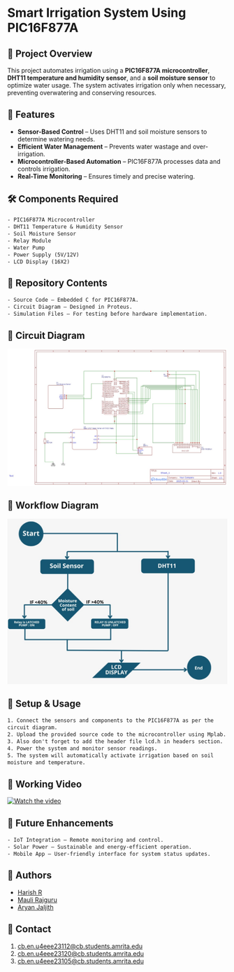 # Smart Irrigation System Using PIC16F877A

## 📌 Project Overview
This project automates irrigation using a **PIC16F877A microcontroller**, **DHT11 temperature and humidity sensor**, and a **soil moisture sensor** to optimize water usage. The system activates irrigation only when necessary, preventing overwatering and conserving resources.

## 🚀 Features
- **Sensor-Based Control** – Uses DHT11 and soil moisture sensors to determine watering needs.
- **Efficient Water Management** – Prevents water wastage and over-irrigation.
- **Microcontroller-Based Automation** – PIC16F877A processes data and controls irrigation.
- **Real-Time Monitoring** – Ensures timely and precise watering.

## 🛠 Components Required
```plaintext
- PIC16F877A Microcontroller
- DHT11 Temperature & Humidity Sensor
- Soil Moisture Sensor
- Relay Module
- Water Pump
- Power Supply (5V/12V)
- LCD Display (16X2)
```

## 📁 Repository Contents
```plaintext
- Source Code – Embedded C for PIC16F877A.
- Circuit Diagram – Designed in Proteus.
- Simulation Files – For testing before hardware implementation.
```

## 🧩 Circuit Diagram


![Circuit Diagram](https://raw.githubusercontent.com/Hackyharish/Smart-Irrigation-Using-PIC16F877A/refs/heads/main/Circuit%20Diagram.jpg)


## 🔄 Workflow Diagram

![Workflow Diagram](https://raw.githubusercontent.com/Hackyharish/Smart-Irrigation-Using-PIC16F877A/refs/heads/main/Workflow%20%20Diagram.jpg)



## 🔧 Setup & Usage
```plaintext
1. Connect the sensors and components to the PIC16F877A as per the circuit diagram.
2. Upload the provided source code to the microcontroller using Mplab.
3. Also don't forget to add the header file lcd.h in headers section.
4. Power the system and monitor sensor readings.
5. The system will automatically activate irrigation based on soil moisture and temperature.
```
## 🎥 Working Video

[![Watch the video](https://img.youtube.com/vi/YOUR_VIDEO_ID/0.jpg)](https://youtube.com/shorts/ZagB9urzt0Q?feature=share)

## 🌱 Future Enhancements
```plaintext
- IoT Integration – Remote monitoring and control.
- Solar Power – Sustainable and energy-efficient operation.
- Mobile App – User-friendly interface for system status updates.
```

## 🤝 Authors
- [Harish R](https://www.linkedin.com/in/harish-r-8b68a333b?utm_source=share&utm_campaign=share_via&utm_content=profile&utm_medium=android_app)
- [Mauli Rajguru](https://www.linkedin.com/in/maulir?utm_source=share&utm_campaign=share_via&utm_content=profile&utm_medium=android_app)
- [Aryan Jaljith](https://www.linkedin.com/in/aryan-jaljith-64283b240?utm_source=share&utm_campaign=share_via&utm_content=profile&utm_medium=android_app)

## 📩 Contact
1. cb.en.u4eee23112@cb.students.amrita.edu 
2. cb.en.u4eee23120@cb.students.amrita.edu
3. cb.en.u4eee23105@cb.students.amrita.edu


